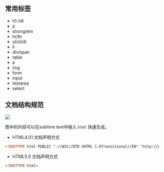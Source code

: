 ## 常用标签

- h1-h6
- p
- strong/em
- hr/br
- ul/ol/dl
- li
- div/span
- table
- a
- img
- form
- input
- textarea
- select

## 文档结构规范

![](./assets/4.%20HTML%20%E5%B8%B8%E7%94%A8%E6%A0%87%E7%AD%BE%E4%B8%8E%E6%96%87%E6%A1%A3%E7%BB%93%E6%9E%84/4.%20HTML%20%E5%B8%B8%E7%94%A8%E6%A0%87%E7%AD%BE%E4%B8%8E%E6%96%87%E6%A1%A3%E7%BB%93%E6%9E%84.png)

图中的内容可以在sublime text中输入 `html` 快速生成。

- HTML4.01 文档声明方式
```html
<!DOCTYPE html PUBLIC "-//W3C//DTD XHTML 1.0Transitional//EN" "http://www.w3.org/TR/xhtm11/DTD/xhtm11-transitional.dtd">
```
- HTML5.0 文档声明方式
```html
<!DOCTYPE html>
```